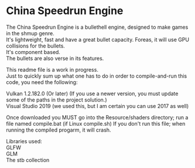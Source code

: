 # China Speedrun Engine

The China Speedrun Engine is a bullethell engine, designed to make games in the shmup genre.<br>
It's lightweight, fast and have a great bullet capacity.
Foreas, it will use GPU collisions for the bullets.<br>
It's component based.<br>
The bullets are also verse in its features.


This readme file is a work in progress.<br>
Just to quickly sum up what one has to do in order to compile-and-run this code, you need the following:


Vulkan 1.2.182.0 (Or later) (If you use a newer version, you must update some of the paths in the project solution.)<br>
Visual Studio 2019 (we used this, but I am certain you can use 2017 as well)

Once downloaded you MUST go into the Resource/shaders directory; run a file named compile.bat (if Linux compile.sh)
If you don't run this file; when running the compiled progarm, it will crash.

Libraries used:<br>
GLFW<br>
GLM<br>
The stb collection<br>
